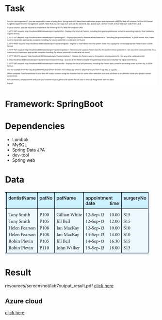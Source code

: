 # Task
![img.png](img.png)

# Framework: SpringBoot

# Dependencies
- Lombok
- MySQL
- Spring Data JPA
- dev-tool
- Spring web

# Data
![img_1.png](img_1.png)

# Result
resources/screenshot/lab7output_result.pdf
[click here](https://github.com/sophearyrin-dev/cs489-appsd/blob/main/labsolutions/lab7/src/main/resources/screenshot/lab7output_result.pdf)

## Azure cloud
[click here](https://mysql-lab7-advantiswebapi.azurewebsites.net/adsweb/api/v1/patient/list)
